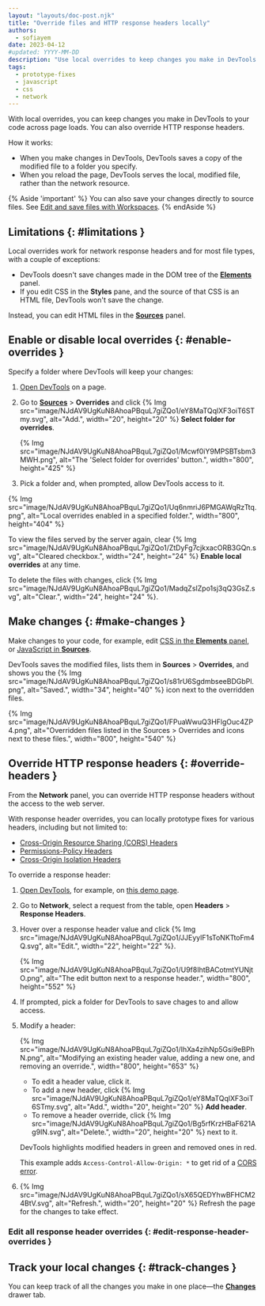 ```yaml
---
layout: "layouts/doc-post.njk"
title: "Override files and HTTP response headers locally"
authors:
  - sofiayem
date: 2023-04-12
#updated: YYYY-MM-DD
description: "Use local overrides to keep changes you make in DevTools across page loads."
tags:
  - prototype-fixes
  - javascript
  - css
  - network
---
```


With local overrides, you can keep changes you make in DevTools to your code across page loads. You can also override HTTP response headers.

How it works:

- When you make changes in DevTools, DevTools saves a copy of the modified file to a folder you specify.
- When you reload the page, DevTools serves the local, modified file, rather than the network resource.

{% Aside 'important' %}
You can also save your changes directly to source files. See [Edit and save files with Workspaces](/docs/devtools/workspaces/).
{% endAside %}

## Limitations {: #limitations }

Local overrides work for network response headers and for most file types, with a couple of exceptions:

- DevTools doesn't save changes made in the DOM tree of the [**Elements**](/docs/devtools/dom/) panel.
- If you edit CSS in the **Styles** pane, and the source of that CSS is an HTML file, DevTools won't save the change.

Instead, you can edit HTML files in the [**Sources**](/docs/devtools/sources/) panel.

## Enable or disable local overrides {: #enable-overrides }

Specify a folder where DevTools will keep your changes:

1. [Open DevTools](/docs/devtools/open) on a page.
1. Go to [**Sources**](/docs/devtools/sources/) > **Overrides** and click {% Img src="image/NJdAV9UgKuN8AhoaPBquL7giZQo1/eY8MaTQqlXF3oiT6STmy.svg", alt="Add.", width="20", height="20" %} **Select folder for overrides**.

   {% Img src="image/NJdAV9UgKuN8AhoaPBquL7giZQo1/Mcwf0iY9MPSBTsbm3MWH.png", alt="The 'Select folder for overrides' button.", width="800", height="425" %}

1. Pick a folder and, when prompted, allow DevTools access to it.

{% Img src="image/NJdAV9UgKuN8AhoaPBquL7giZQo1/Uq6nmriJ6PMGAWqRzTtq.png", alt="Local overrides enabled in a specified folder.", width="800", height="404" %}

To view the files served by the server again, clear {% Img src="image/NJdAV9UgKuN8AhoaPBquL7giZQo1/ZtDyFg7cjkxacORB3GQn.svg", alt="Cleared checkbox.", width="24", height="24" %} **Enable local overrides** at any time.

To delete the files with changes, click {% Img src="image/NJdAV9UgKuN8AhoaPBquL7giZQo1/MadqZsIZpo1sj3qQ3GsZ.svg", alt="Clear.", width="24", height="24" %}.

## Make changes {: #make-changes }

Make changes to your code, for example, edit [CSS in the **Elements** panel](/docs/devtools/css/reference/#change-declaration), or [JavaScript in **Sources**](/docs/devtools/javascript/reference/#edit).

DevTools saves the modified files, lists them in **Sources** > **Overrides**, and shows you the {% Img src="image/NJdAV9UgKuN8AhoaPBquL7giZQo1/s81rU6SgdmbseeBDGbPl.png", alt="Saved.", width="34", height="40" %} icon next to the overridden files.

{% Img src="image/NJdAV9UgKuN8AhoaPBquL7giZQo1/FPuaWwuQ3HFlgOuc4ZP4.png", alt="Overridden files listed in the Sources > Overrides and icons next to these files.", width="800", height="540" %}

## Override HTTP response headers {: #override-headers }

From the **Network** panel, you can override HTTP response headers without the access to the web server.

With response header overrides, you can locally prototype fixes for various headers, including but not limited to:

- [Cross-Origin Resource Sharing (CORS) Headers](https://developer.mozilla.org/docs/Web/HTTP/CORS)
- [Permissions-Policy Headers](https://developer.mozilla.org/docs/Web/HTTP/Headers/Permissions-Policy)
- [Cross-Origin Isolation Headers](https://web.dev/coop-coep/)

To override a response header:

1. [Open DevTools](/docs/devtools/open), for example, on [this demo page](https://cors-demo-devtools.glitch.me/).
1. Go to **Network**, select a request from the table, open **Headers** > **Response Headers**.
1. Hover over a response header value and click {% Img src="image/NJdAV9UgKuN8AhoaPBquL7giZQo1/JJEyylF1sToNKTtoFm4Q.svg", alt="Edit.", width="22", height="22" %}.

   {% Img src="image/NJdAV9UgKuN8AhoaPBquL7giZQo1/U9f8IhtBACotmtYUNjtO.png", alt="The edit button next to a response header.", width="800", height="552" %}

1. If prompted, pick a folder for DevTools to save chages to and allow access.
1. Modify a header: 

   {% Img src="image/NJdAV9UgKuN8AhoaPBquL7giZQo1/IhXa4zihNp5Gsi9eBPhN.png", alt="Modifying an existing header value, adding a new one, and removing an override.", width="800", height="653" %}

   - To edit a header value, click it.
   - To add a new header, click {% Img src="image/NJdAV9UgKuN8AhoaPBquL7giZQo1/eY8MaTQqlXF3oiT6STmy.svg", alt="Add.", width="20", height="20" %} **Add header**.
   - To remove a header override, click {% Img src="image/NJdAV9UgKuN8AhoaPBquL7giZQo1/Bg5rfKrzHBaF621Ag9IN.svg", alt="Delete.", width="20", height="20" %} next to it.
   
   DevTools highlights modified headers in green and removed ones in red.

   This example adds `Access-Control-Allow-Origin: *` to get rid of a [CORS error](https://web.dev/cross-origin-resource-sharing/).

1. {% Img src="image/NJdAV9UgKuN8AhoaPBquL7giZQo1/sX65QEDYhwBFHCM24BtV.svg", alt="Refresh.", width="20", height="20" %} Refresh the page for the changes to take effect.

### Edit all response header overrides {: #edit-response-header-overrides }



## Track your local changes {: #track-changes }

You can keep track of all the changes you make in one place—the [**Changes**](/docs/devtools/changes/) drawer tab.
